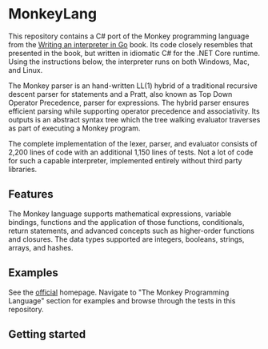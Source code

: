 # MonkeyLang

This repository contains a C# port of the Monkey programming language from the
[Writing an interpreter in Go](https://interpreterbook.com) book. Its code
closely resembles that presented in the book, but written in idiomatic C# for
the .NET Core runtime. Using the instructions below, the interpreter runs on
both Windows, Mac, and Linux.

The Monkey parser is an hand-written LL(1) hybrid of a traditional recursive
descent parser for statements and a Pratt, also known as Top Down Operator
Precedence, parser for expressions. The hybrid parser ensures efficient parsing
while supporting operator precedence and associativity. Its outputs is an
abstract syntax tree which the tree walking evaluator traverses as part of
executing a Monkey program.

The complete implementation of the lexer, parser, and evaluator consists of
2,200 lines of code with an additional 1,150 lines of tests. Not a lot of code
for such a capable interpreter, implemented entirely without third party
libraries.

## Features

The Monkey language supports mathematical expressions, variable bindings,
functions and the application of those functions, conditionals, return
statements, and advanced concepts such as higher-order functions and closures.
The data types supported are integers, booleans, strings, arrays, and hashes.

## Examples

See the [official](https://interpreterbook.com) homepage. Navigate to "The
Monkey Programming Language" section for examples and browse through the tests
in this repository.

## Getting started

    $ git clone https://github.com/ronnieholm/MonkeyLang.git
    $ cd MonkeyLang
    $ dotnet build
    $ dotnet test Monkey.Tests
    $ dotnet run -p Monkey.Cli

## Resources

- [Top Down Operator
  Precedence](https://web.archive.org/web/20151223215421/http://hall.org.ua/halls/wizzard/pdf/Vaughan.Pratt.TDOP.pdf),
  Vaughan R. Pratt.
- [Some problems of recursive descent parsers](https://eli.thegreenplace.net/2009/03/14/some-problems-of-recursive-descent-parsers) by Eli Bendersky.
- [Top-Down operator precedence parsing](https://eli.thegreenplace.net/2010/01/02/top-down-operator-precedence-parsing) by Eli Bendersky.
- [A recursive descent parser with an infix expression evaluator](https://eli.thegreenplace.net/2009/03/20/a-recursive-descent-parser-with-an-infix-expression-evaluator) by Eli Bendersky.
- [Parsing expressions by precedence climbing](https://eli.thegreenplace.net/2012/08/02/parsing-expressions-by-precedence-climbing.html) by Eli Bendersky.
- [Practical explanation and example of Pratt parser](http://journal.stuffwithstuff.com/2011/03/19/pratt-parsers-expression-parsing-made-easy) by Bob Nystrom.
- [GoRuby](https://github.com/goruby/goruby) by [Michael
  Wagner](https://twitter.com/mitch000001) extends the concepts, structures, and
  code of Monkey to Ruby.